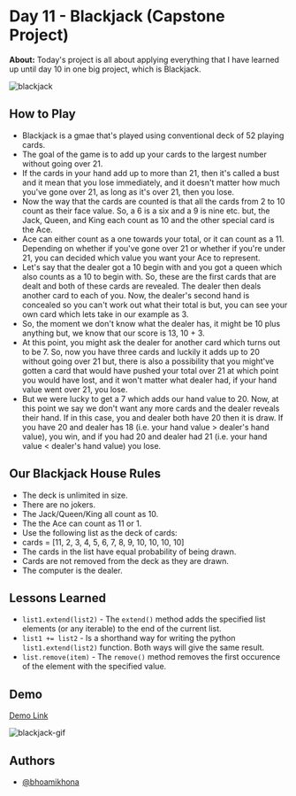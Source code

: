 # Day 11 - Blackjack (Capstone Project)

**About:** Today's project is all about applying everything that I have learned up until day 10 in one big project, which is Blackjack.

![blackjack](https://user-images.githubusercontent.com/50435319/221824567-b42fa8f3-b0eb-45ed-8b68-fc0d53caaedf.png)

## How to Play

- Blackjack is a gmae that's played using conventional deck of 52 playing cards.
- The goal of the game is to add up your cards to the largest number without going over 21.
- If the cards in your hand add up to more than 21, then it's called a bust and it mean that you lose immediately, and it doesn't matter how much you've gone over 21, as long as it's over 21, then you lose.
- Now the way that the cards are counted is that all the cards from 2 to 10 count as their face value. So, a 6 is a six and a 9 is nine etc. but, the Jack, Queen, and King each count as 10 and the other special card is the Ace.
- Ace can either count as a one towards your total, or it can count as a 11. Depending on whether if you've gone over 21 or whether if you're under 21, you can decided which value you want your Ace to represent.
- Let's say that the dealer got a 10 begin with and you got a queen which also counts as a 10 to begin with. So, these are the first cards that are dealt and both of these cards are revealed. The dealer then deals another card to each of you. Now, the dealer's second hand is concealed so you can't work out what their total is but, you can see your own card which lets take in our example as 3.
- So, the moment we don't know what the dealer has, it might be 10 plus anything but, we know that our score is 13, 10 + 3.
- At this point, you might ask the dealer for another card which turns out to be 7. So, now you have three cards and luckily it adds up to 20 without going over 21 but, there is also a possibility that you might've gotten a card that would have pushed your total over 21 at which point you would have lost, and it won't matter what dealer had, if your hand value went over 21, you lose.
- But we were lucky to get a 7 which adds our hand value to 20. Now, at this point we say we don't want any more cards and the dealer reveals their hand. If in this case, you and dealer both have 20 then it is draw. If you have 20 and dealer has 18 (i.e. your hand value > dealer's hand value), you win, and if you had 20 and dealer had 21 (i.e. your hand value < dealer's hand value) you lose.

## Our Blackjack House Rules

- The deck is unlimited in size.
- There are no jokers.
- The Jack/Queen/King all count as 10.
- The the Ace can count as 11 or 1.
- Use the following list as the deck of cards:
- cards = [11, 2, 3, 4, 5, 6, 7, 8, 9, 10, 10, 10, 10]
- The cards in the list have equal probability of being drawn.
- Cards are not removed from the deck as they are drawn.
- The computer is the dealer.

## Lessons Learned

- `list1.extend(list2)` - The `extend()` method adds the specified list elements (or any iterable) to the end of the current list.
- `list1 += list2` - Is a shorthand way for writing the python `list1.extend(list2)` function. Both ways will give the same result.
- `list.remove(item)` - The `remove()` method removes the first occurence of the element with the specified value.

## Demo

[Demo Link](https://replit.com/@bhoamikhona/blackjack?v=1)

![blackjack-gif](https://user-images.githubusercontent.com/50435319/221825930-c018a3c8-f476-4b44-9a70-9b7367cd5dca.gif)

## Authors

- [@bhoamikhona](https://github.com/bhoamikhona)
